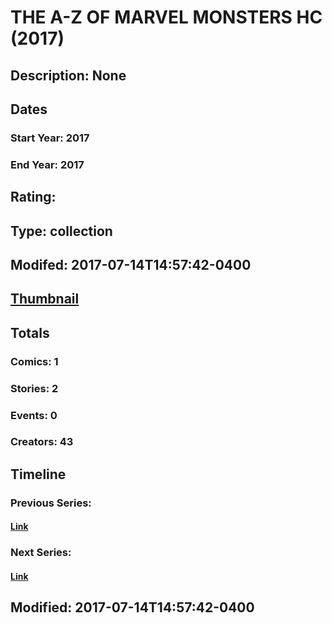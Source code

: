 # THE A-Z OF MARVEL MONSTERS HC (2017)
## Description: None
## Dates
### Start Year: 2017
### End Year: 2017
## Rating: 
## Type: collection
## Modifed: 2017-07-14T14:57:42-0400
## [Thumbnail](http://i.annihil.us/u/prod/marvel/i/mg/b/40/image_not_available.jpg)
## Totals
### Comics: 1
### Stories: 2
### Events: 0
### Creators: 43
## Timeline
### Previous Series: 
#### [Link]()
### Next Series: 
#### [Link]()
## Modified: 2017-07-14T14:57:42-0400